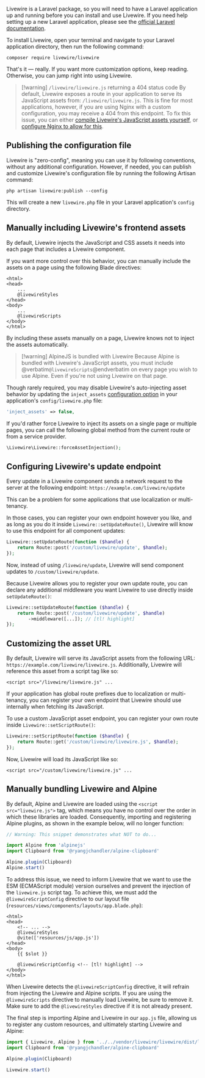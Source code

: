 Livewire is a Laravel package, so you will need to have a Laravel application up and running before you can install and use Livewire. If you need help setting up a new Laravel application, please see the [official Laravel documentation](https://laravel.com/docs/installation).

To install Livewire, open your terminal and navigate to your Laravel application directory, then run the following command:

```shell
composer require livewire/livewire
```

That's it — really. If you want more customization options, keep reading. Otherwise, you can jump right into using Livewire.

> [!warning] `/livewire/livewire.js` returning a 404 status code
> By default, Livewire exposes a route in your application to serve its JavaScript assets from: `/livewire/livewire.js`. This is fine for most applications, however, if you are using Nginx with a custom configuration, you may receive a 404 from this endpoint. To fix this issue, you can either [compile Livewire's JavaScript assets yourself](#manually-bundling-livewire-and-alpine), or [configure Nginx to allow for this](https://benjamincrozat.com/livewire-js-404-not-found).

## Publishing the configuration file

Livewire is "zero-config", meaning you can use it by following conventions, without any additional configuration. However, if needed, you can publish and customize Livewire's configuration file by running the following Artisan command:

```shell
php artisan livewire:publish --config
```

This will create a new `livewire.php` file in your Laravel application's `config` directory.

## Manually including Livewire's frontend assets

By default, Livewire injects the JavaScript and CSS assets it needs into each page that includes a Livewire component.

If you want more control over this behavior, you can manually include the assets on a page using the following Blade directives:

```blade
<html>
<head>
	...
	@livewireStyles
</head>
<body>
	...
	@livewireScripts
</body>
</html>
```

By including these assets manually on a page, Livewire knows not to inject the assets automatically.

> [!warning] AlpineJS is bundled with Livewire
> Because Alpine is bundled with Livewire's JavaScript assets, you must include @verbatim`@livewireScripts`@endverbatim on every page you wish to use Alpine. Even if you're not using Livewire on that page.

Though rarely required, you may disable Livewire's auto-injecting asset behavior by updating the `inject_assets` [configuration option](#publishing-config) in your application's `config/livewire.php` file:

```php
'inject_assets' => false,
```

If you'd rather force Livewire to inject its assets on a single page or multiple pages, you can call the following global method from the current route or from a service provider.

```php
\Livewire\Livewire::forceAssetInjection();
```

## Configuring Livewire's update endpoint

Every update in a Livewire component sends a network request to the server at the following endpoint: `https://example.com/livewire/update`

This can be a problem for some applications that use localization or multi-tenancy.

In those cases, you can register your own endpoint however you like, and as long as you do it inside `Livewire::setUpdateRoute()`,  Livewire will know to use this endpoint for all component updates:

```php
Livewire::setUpdateRoute(function ($handle) {
	return Route::post('/custom/livewire/update', $handle);
});
```

Now, instead of using `/livewire/update`, Livewire will send component updates to `/custom/livewire/update`.

Because Livewire allows you to register your own update route, you can declare any additional middleware you want Livewire to use directly inside `setUpdateRoute()`:

```php
Livewire::setUpdateRoute(function ($handle) {
	return Route::post('/custom/livewire/update', $handle)
        ->middleware([...]); // [tl! highlight]
});
```

## Customizing the asset URL

By default, Livewire will serve its JavaScript assets from the following URL: `https://example.com/livewire/livewire.js`. Additionally, Livewire will reference this asset from a script tag like so:

```blade
<script src="/livewire/livewire.js" ...
```

If your application has global route prefixes due to localization or multi-tenancy, you can register your own endpoint that Livewire should use internally when fetching its JavaScript.

To use a custom JavaScript asset endpoint, you can register your own route inside `Livewire::setScriptRoute()`:

```php
Livewire::setScriptRoute(function ($handle) {
    return Route::get('/custom/livewire/livewire.js', $handle);
});
```

Now, Livewire will load its JavaScript like so:

```blade
<script src="/custom/livewire/livewire.js" ...
```

## Manually bundling Livewire and Alpine

By default, Alpine and Livewire are loaded using the `<script src="livewire.js">` tag, which means you have no control over the order in which these libraries are loaded. Consequently, importing and registering Alpine plugins, as shown in the example below, will no longer function:

```js
// Warning: This snippet demonstrates what NOT to do...

import Alpine from 'alpinejs'
import Clipboard from '@ryangjchandler/alpine-clipboard'

Alpine.plugin(Clipboard)
Alpine.start()
```

To address this issue, we need to inform Livewire that we want to use the ESM (ECMAScript module) version ourselves and prevent the injection of the `livewire.js` script tag. To achieve this, we must add the `@livewireScriptConfig` directive to our layout file (`resources/views/components/layouts/app.blade.php`):

```blade
<html>
<head>
    <!-- ... -->
    @livewireStyles
    @vite(['resources/js/app.js'])
</head>
<body>
    {{ $slot }}

    @livewireScriptConfig <!-- [tl! highlight] -->
</body>
</html>
```

When Livewire detects the `@livewireScriptConfig` directive, it will refrain from injecting the Livewire and Alpine scripts. If you are using the `@livewireScripts` directive to manually load Livewire, be sure to remove it. Make sure to add the `@livewireStyles` directive if it is not already present.

The final step is importing Alpine and Livewire in our `app.js` file, allowing us to register any custom resources, and ultimately starting Livewire and Alpine:

```js
import { Livewire, Alpine } from '../../vendor/livewire/livewire/dist/livewire.esm';
import Clipboard from '@ryangjchandler/alpine-clipboard'

Alpine.plugin(Clipboard)

Livewire.start()
```
